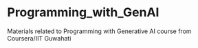# Programming_with_GenAI
Materials related to Programming with Generative AI course from Coursera/IIT Guwahati
